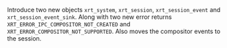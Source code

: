 Introduce two new objects `xrt_system`, `xrt_session`, `xrt_session_event` and
`xrt_session_event_sink`. Along with two new error returns
`XRT_ERROR_IPC_COMPOSITOR_NOT_CREATED` and `XRT_ERROR_COMPOSITOR_NOT_SUPPORTED`.
Also moves the compositor events to the session.
